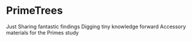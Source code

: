 # PrimeTrees
Just Sharing fantastic findings
Digging tiny knowledge forward
Accessory materials for the Primes study
